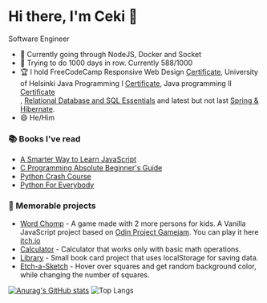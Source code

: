 

<!--
**antekrtalic/antekrtalic** is a ✨ _special_ ✨ repository because its `README.md` (this file) appears on your GitHub profile.

Here are some ideas to get you started:

- 🔭 I’m currently working on ...
- 🌱 I’m currently learning ...
- 👯 I’m looking to collaborate on ...
- 🤔 I’m looking for help with ...
- 💬 Ask me about ...
- 📫 How to reach me: ...
- 😄 Pronouns: ...
- ⚡ Fun fact: ...
-->
<h1>Hi there, I'm Ceki 👋</h1>
<p>Software Engineer</p>
<ul>
  <li>🌱 Currently going through NodeJS, Docker and Socket </li>
  <li>🔭 Trying to do 1000 days in row. Currently 588/1000</li>
  <li> 🏆 I hold FreeCodeCamp Responsive Web Design <a href="https://freecodecamp.org/certification/ceki/responsive-web-design">Certificate</a>, University of Helsinki Java Programming I <a href="https://certificates.mooc.fi/validate/fnkh9trf8r">Certificate</a>, Java programming II <a href="https://certificates.mooc.fi/validate/85y57f8zbg">Certificate</a></li>, <a href="https://prnt.sc/20wrjse">Relational Database and SQL Essentials</a> and latest but not last <a href="https://www.udemy.com/certificate/UC-ac940e59-3db2-4989-95fa-d6871a90b0c6/">Spring & Hibernate</a>.
  <li> 😄 He/Him</li>
</ul>

<h3>📚 Books I've read</h3>
<ul>
  <li><a href="https://www.amazon.com/Smarter-JavaScript-tech-assisted-approach-requires/dp/1497408180/ref=sr_1_1?dchild=1&keywords=a+smarter+way+to+learn+javascript&qid=1631866760&sr=8-1">A Smarter Way to Learn JavaScript</a></li>
  <li><a href="https://www.amazon.com/Programming-Absolute-Beginners-Guide-3rd/dp/0789751984/ref=sr_1_6?dchild=1&keywords=c+programming+absolute+beginner&qid=1631867384&sr=8-6">C Programming Absolute Beginner's Guide</a></li>
  <li><a href="https://www.amazon.com/Python-Crash-Course-2nd-Edition/dp/1593279280/ref=sr_1_1?dchild=1&keywords=python+crash+course&qid=1631867480&sr=8-1">Python Crash Course</a></li>
  <li><a href="https://www.amazon.com/Python-Everybody-Exploring-Data/dp/1530051126/ref=sr_1_1?dchild=1&keywords=python+4+everybody&qid=1631867507&sr=8-1">Python For Everybody</a></li> 
</ul>

<h3>🥇 Memorable projects</h3>
<ul>
  <li><a href="https://github.com/mbeckdev/spell-man">Word Chomp</a> - A game made with 2 more persons for kids. A Vanilla JavaScript project based on <a href="https://itch.io/jam/top-jam-1">Odin Project Gamejam</a>. You can play it here <a href="https://mbeckdev.itch.io/word-chomp">itch.io</a></li>
  <li><a href="https://github.com/antekrtalic/Calculator">Calculator</a> - Calculator that works only with basic math operations.</li>
  <li><a href="https://github.com/antekrtalic/Library">Library</a> - Small book card project that uses localStorage for saving data.</li>
  <li><a href="https://github.com/antekrtalic/Etch-a-Sketch">Etch-a-Sketch</a> - Hover over squares and get random background color, while changing the number of squares.</li>
</ul>

[![Anurag's GitHub stats](https://github-readme-stats.vercel.app/api?username=antekrtalic)](https://github.com/anuraghazra/github-readme-stats)
![Top Langs](https://github-readme-stats.vercel.app/api/top-langs/?username=antekrtalic&theme=tokyonight)

